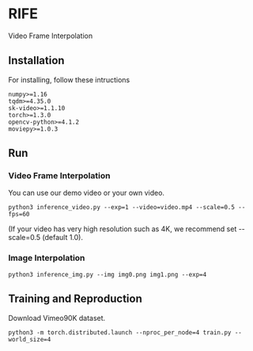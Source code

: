 # RIFE
Video Frame Interpolation
 ## Installation
 For installing, follow these intructions
 ```
numpy>=1.16
tqdm>=4.35.0
sk-video>=1.1.10
torch>=1.3.0
opencv-python>=4.1.2
moviepy>=1.0.3
 ```
 
## Run
### Video Frame Interpolation

You can use our demo video or your own video.
 ```
 python3 inference_video.py --exp=1 --video=video.mp4 --scale=0.5 --fps=60
 ```
 (If your video has very high resolution such as 4K, we recommend set --scale=0.5 (default 1.0).
 ### Image Interpolation
 ```
 python3 inference_img.py --img img0.png img1.png --exp=4
  ```
  
## Training and Reproduction

Download Vimeo90K dataset.
 ```
 python3 -m torch.distributed.launch --nproc_per_node=4 train.py --world_size=4
  ```
